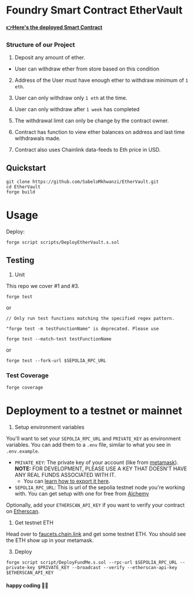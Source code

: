 # Foundry Smart Contract EtherVault

#### [👉Here's the deployed Smart Contract](https://sepolia.etherscan.io/address/0x37d138a62be828e111e682ff7d699f47bb8dd769)

### Structure of our Project

1. Deposit any amount of ether.

- User can withdraw ether from store based on this condition

2. Address of the User must have enough ether to withdraw minimum of `1 eth`.

3. User can only withdraw only `1 eth` at the time.

4. User can only withdraw after `1 week` has completed

5. The withdrawal limit can only be change by the contract owner.

6. Contract has function to view ether balances on address and last time withdrawals made.

7. Contract also uses Chainlink data-feeds to Eth price in USD.

## Quickstart

```
git clone https://github.com/SabeloMkhwanzi/EtherVault.git
cd EtherVault
forge build
```

# Usage

Deploy:

```
forge script scripts/DeployEtherVault.s.sol
```

## Testing

1. Unit

This repo we cover #1 and #3.

```
forge test
```

or

```
// Only run test functions matching the specified regex pattern.

"forge test -m testFunctionName" is deprecated. Please use

forge test --match-test testFunctionName
```

or

```
forge test --fork-url $SEPOLIA_RPC_URL
```

### Test Coverage

```
forge coverage
```

# Deployment to a testnet or mainnet

1. Setup environment variables

You'll want to set your `SEPOLIA_RPC_URL` and `PRIVATE_KEY` as environment variables. You can add them to a `.env` file, similar to what you see in `.env.example`.

- `PRIVATE_KEY`: The private key of your account (like from [metamask](https://metamask.io/)). **NOTE:** FOR DEVELOPMENT, PLEASE USE A KEY THAT DOESN'T HAVE ANY REAL FUNDS ASSOCIATED WITH IT.
  - You can [learn how to export it here](https://metamask.zendesk.com/hc/en-us/articles/360015289632-How-to-Export-an-Account-Private-Key).
- `SEPOLIA_RPC_URL`: This is url of the sepolia testnet node you're working with. You can get setup with one for free from [Alchemy](https://alchemy.com/?a=673c802981)

Optionally, add your `ETHERSCAN_API_KEY` if you want to verify your contract on [Etherscan](https://etherscan.io/).

1. Get testnet ETH

Head over to [faucets.chain.link](https://faucets.chain.link/) and get some testnet ETH. You should see the ETH show up in your metamask.

3. Deploy

```
forge script script/DeployFundMe.s.sol --rpc-url $SEPOLIA_RPC_URL --private-key $PRIVATE_KEY --broadcast --verify --etherscan-api-key $ETHERSCAN_API_KEY
```

#### happy coding 👨‍💻
